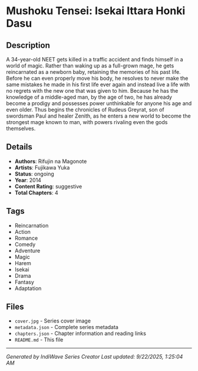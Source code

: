 # Mushoku Tensei: Isekai Ittara Honki Dasu

## Description
A 34-year-old NEET gets killed in a traffic accident and finds himself in a world of magic. Rather than waking up as a full-grown mage, he gets reincarnated as a newborn baby, retaining the memories of his past life. Before he can even properly move his body, he resolves to never make the same mistakes he made in his first life ever again and instead live a life with no regrets with the new one that was given to him. Because he has the knowledge of a middle-aged man, by the age of two, he has already become a prodigy and possesses power unthinkable for anyone his age and even older. Thus begins the chronicles of Rudeus Greyrat, son of swordsman Paul and healer Zenith, as he enters a new world to become the strongest mage known to man, with powers rivaling even the gods themselves.

## Details
- **Authors**: Rifujin na Magonote
- **Artists**: Fujikawa Yuka
- **Status**: ongoing
- **Year**: 2014
- **Content Rating**: suggestive
- **Total Chapters**: 4

## Tags
- Reincarnation
- Action
- Romance
- Comedy
- Adventure
- Magic
- Harem
- Isekai
- Drama
- Fantasy
- Adaptation

## Files
- `cover.jpg` - Series cover image
- `metadata.json` - Complete series metadata
- `chapters.json` - Chapter information and reading links
- `README.md` - This file

---
*Generated by IndiWave Series Creator*
*Last updated: 9/22/2025, 1:25:04 AM*
